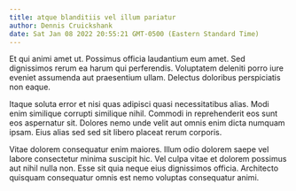 ```yaml
---
title: atque blanditiis vel illum pariatur
author: Dennis Cruickshank
date: Sat Jan 08 2022 20:55:21 GMT-0500 (Eastern Standard Time)
---
```

Et qui animi amet ut. Possimus officia laudantium eum amet. Sed dignissimos rerum ea harum qui perferendis. Voluptatem deleniti porro iure eveniet assumenda aut praesentium ullam. Delectus doloribus perspiciatis non eaque.

 Itaque soluta error et nisi quas adipisci quasi necessitatibus alias. Modi enim similique corrupti similique nihil. Commodi in reprehenderit eos sunt eos aspernatur sit. Dolores nemo unde velit aut omnis enim dicta numquam ipsam. Eius alias sed sed sit libero placeat rerum corporis.

 Vitae dolorem consequatur enim maiores. Illum odio dolorem saepe vel labore consectetur minima suscipit hic. Vel culpa vitae et dolorem possimus aut nihil nulla non. Esse sit quia neque eius dignissimos officia. Architecto quisquam consequatur omnis est nemo voluptas consequatur animi.